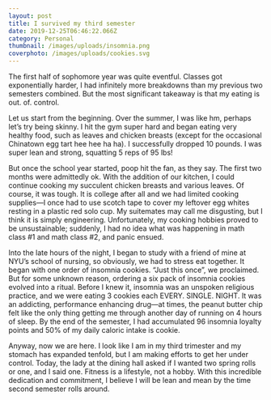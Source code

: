 ```yaml
---
layout: post
title: I survived my third semester
date: 2019-12-25T06:46:22.066Z
category: Personal
thumbnail: /images/uploads/insomnia.png
coverphoto: /images/uploads/cookies.svg
---
```

The first half of sophomore year was quite eventful. Classes got exponentially harder, I had infinitely more breakdowns than my previous two semesters combined. But the most significant takeaway is that my eating is out. of. control.

Let us start from the beginning. Over the summer, I was like hm, perhaps let’s try being skinny. I hit the gym super hard and began eating very healthy food, such as leaves and chicken breasts (except for the occasional Chinatown egg tart hee hee ha ha). I successfully dropped 10 pounds. I was super lean and strong, squatting 5 reps of 95 lbs!

But once the school year started, poop hit the fan, as they say. The first two months were admittedly ok. With the addition of our kitchen, I could continue cooking my succulent chicken breasts and various leaves. Of course, it was tough. It is college after all and we had limited cooking supplies—I once had to use scotch tape to cover my leftover egg whites resting in a plastic red solo cup. My suitemates may call me disgusting, but I think it is simply engineering. Unfortunately, my cooking hobbies proved to be unsustainable; suddenly, I had no idea what was happening in math class #1 and math class #2, and panic ensued.

Into the late hours of the night, I began to study with a friend of mine at NYU’s school of nursing, so obviously, we had to stress eat together. It began with one order of insomnia cookies. “Just this once”, we proclaimed. But for some unknown reason, ordering a six pack of insomnia cookies evolved into a ritual. Before I knew it, insomnia was an unspoken religious practice, and we were eating 3 cookies each EVERY. SINGLE. NIGHT. It was an addicting, performance enhancing drug—at times, the peanut butter chip felt like the only thing getting me through another day of running on 4 hours of sleep. By the end of the semester, I had accumulated 96 insomnia loyalty points and 50% of my daily caloric intake is cookie.

Anyway, now we are here. I look like I am in my third trimester and my stomach has expanded tenfold, but I am making efforts to get her under control. Today, the lady at the dining hall asked if I wanted two spring rolls or one, and I said one. Fitness is a lifestyle, not a hobby. With this incredible dedication and commitment, I believe I will be lean and mean by the time second semester rolls around.
